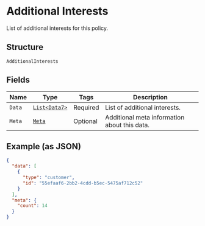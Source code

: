 
# Additional Interests

List of additional interests for this policy.

## Structure

`AdditionalInterests`

## Fields

| Name | Type | Tags | Description |
|  --- | --- | --- | --- |
| `Data` | [`List<Data7>`](../../doc/models/data-7.md) | Required | List of additional interests. |
| `Meta` | [`Meta`](../../doc/models/meta.md) | Optional | Additional meta information about this data. |

## Example (as JSON)

```json
{
  "data": [
    {
      "type": "customer",
      "id": "55efaaf6-2bb2-4cdd-b5ec-5475af712c52"
    }
  ],
  "meta": {
    "count": 14
  }
}
```

